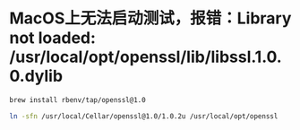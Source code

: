 # MacOS上无法启动测试，报错：Library not loaded: /usr/local/opt/openssl/lib/libssl.1.0.0.dylib
```bash
brew install rbenv/tap/openssl@1.0

ln -sfn /usr/local/Cellar/openssl@1.0/1.0.2u /usr/local/opt/openssl
```

